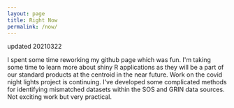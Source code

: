 ```yaml
---
layout: page
title: Right Now
permalink: /now/
---
```


updated 20210322

I spent some time reworking my github page which was fun. I'm taking some time to learn more about shiny R applications as they will be a part of our standard products at the centroid in the near future.
Work on the covid night lights project is continuing. I've developed some complicated methods for identifying mismatched datasets within the SOS and GRIN data sources. Not exciting work but very practical.

